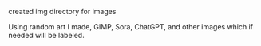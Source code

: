 created img directory for images

Using random art I made, GIMP, Sora, ChatGPT, and other images which if needed will be labeled.
